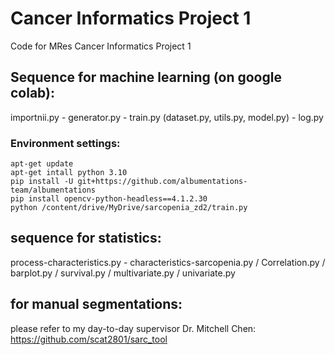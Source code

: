 # Cancer Informatics Project 1
Code for MRes Cancer Informatics Project 1

## Sequence for machine learning (on google colab):

importnii.py - generator.py - train.py (dataset.py, utils.py, model.py) - log.py

### Environment settings:
```
apt-get update
apt-get intall python 3.10
pip install -U git+https://github.com/albumentations-team/albumentations
pip install opencv-python-headless==4.1.2.30
python /content/drive/MyDrive/sarcopenia_zd2/train.py
```

## sequence for statistics:

process-characteristics.py - characteristics-sarcopenia.py / Correlation.py / barplot.py / survival.py /  multivariate.py / univariate.py

## for manual segmentations:

please refer to my day-to-day supervisor Dr. Mitchell Chen: https://github.com/scat2801/sarc_tool
